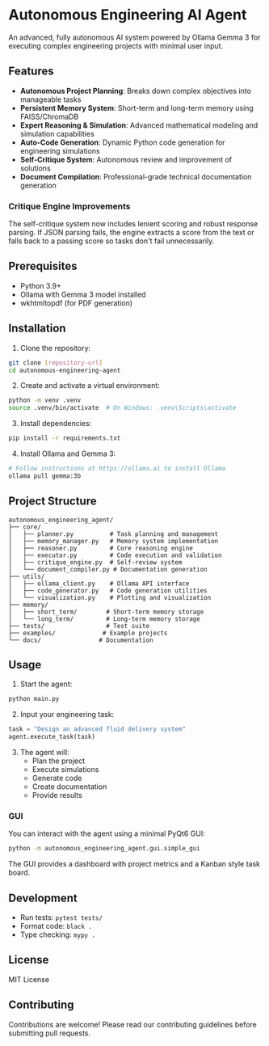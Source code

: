 # Autonomous Engineering AI Agent

An advanced, fully autonomous AI system powered by Ollama Gemma 3 for executing complex engineering projects with minimal user input.

## Features

- **Autonomous Project Planning**: Breaks down complex objectives into manageable tasks
- **Persistent Memory System**: Short-term and long-term memory using FAISS/ChromaDB
- **Expert Reasoning & Simulation**: Advanced mathematical modeling and simulation capabilities
- **Auto-Code Generation**: Dynamic Python code generation for engineering simulations
- **Self-Critique System**: Autonomous review and improvement of solutions
- **Document Compilation**: Professional-grade technical documentation generation

### Critique Engine Improvements

The self-critique system now includes lenient scoring and robust response parsing.
If JSON parsing fails, the engine extracts a score from the text or falls back to
a passing score so tasks don't fail unnecessarily.

## Prerequisites

- Python 3.9+
- Ollama with Gemma 3 model installed
- wkhtmltopdf (for PDF generation)

## Installation

1. Clone the repository:
```bash
git clone [repository-url]
cd autonomous-engineering-agent
```

2. Create and activate a virtual environment:
```bash
python -m venv .venv
source .venv/bin/activate  # On Windows: .venv\Scripts\activate
```

3. Install dependencies:
```bash
pip install -r requirements.txt
```

4. Install Ollama and Gemma 3:
```bash
# Follow instructions at https://ollama.ai to install Ollama
ollama pull gemma:3b
```

## Project Structure

```
autonomous_engineering_agent/
├── core/
│   ├── planner.py          # Task planning and management
│   ├── memory_manager.py   # Memory system implementation
│   ├── reasoner.py         # Core reasoning engine
│   ├── executor.py         # Code execution and validation
│   ├── critique_engine.py  # Self-review system
│   └── document_compiler.py # Documentation generation
├── utils/
│   ├── ollama_client.py    # Ollama API interface
│   ├── code_generator.py   # Code generation utilities
│   └── visualization.py    # Plotting and visualization
├── memory/
│   ├── short_term/        # Short-term memory storage
│   └── long_term/         # Long-term memory storage
├── tests/                 # Test suite
├── examples/             # Example projects
└── docs/                # Documentation
```

## Usage

1. Start the agent:
```bash
python main.py
```

2. Input your engineering task:
```python
task = "Design an advanced fluid delivery system"
agent.execute_task(task)
```

3. The agent will:
   - Plan the project
   - Execute simulations
   - Generate code
   - Create documentation
   - Provide results

### GUI

You can interact with the agent using a minimal PyQt6 GUI:

```bash
python -m autonomous_engineering_agent.gui.simple_gui
```

The GUI provides a dashboard with project metrics and a Kanban style task board.

## Development

- Run tests: `pytest tests/`
- Format code: `black .`
- Type checking: `mypy .`

## License

MIT License

## Contributing

Contributions are welcome! Please read our contributing guidelines before submitting pull requests. 